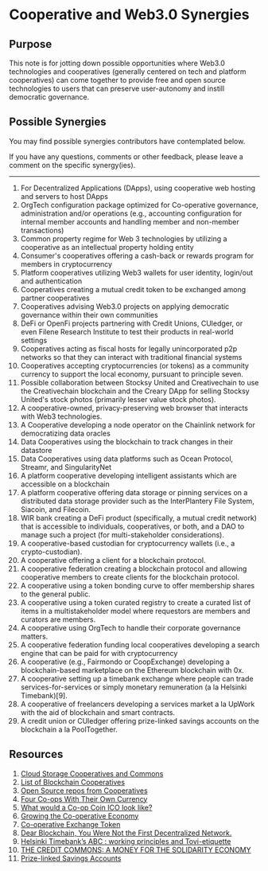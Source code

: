 # Cooperative and Web3.0 Synergies

## Purpose

This note is for jotting down possible opportunities where Web3.0 technologies and cooperatives (generally centered on tech and platform cooperatives) can come together to provide free and open source technologies to users that can preserve user-autonomy and instill democratic governance.

## Possible Synergies

You may find possible synergies contributors have contemplated below. 

If you have any questions, comments or other feedback, please leave a comment on the specific synergy(ies). 



---

1. For Decentralized Applications (DApps), using cooperative web hosting and servers to host DApps
2. OrgTech configuration package optimized for Co-operative governance, administration and/or operations (e.g., accounting configuration for internal member accounts and handling member and non-member transactions)
3. Common property regime for Web 3 technologies by utilizing a cooperative as an intellectual property holding entity
4. Consumer's cooperatives offering a cash-back or rewards program for members in cryptocurrency
5. Platform cooperatives utilizing Web3 wallets for user identity, login/out and authentication 
6. Cooperatives creating a mutual credit token to be exchanged among partner cooperatives
7. Cooperatives advising Web3.0 projects on applying democratic governance within their own communities 
8. DeFi or OpenFi projects partnering with Credit Unions, CUledger, or even Filene Research Institute to test their products in real-world settings
9. Cooperatives acting as fiscal hosts for legally unincorporated p2p networks  so that they can interact with traditional financial systems
10. Cooperatives accepting cryptocurrencies (or tokens) as a community currency to support the local economy, pursuant to principle seven.
11. Possible collaboration between Stocksy United and Creativechain to use the Creativechain blockchain and the Creary DApp for selling Stocksy United's stock photos (primarily lesser value stock photos).
12. A cooperative-owned, privacy-preserving web browser that interacts with Web3 technologies.
13. A Cooperative developing a node operator on the Chainlink network for democratizing data oracles
14. Data Cooperatives using the blockchain to track changes in their datastore
15. Data Cooperatives using data platforms such as Ocean Protocol, Streamr, and SingularityNet
16. A platform cooperative developing intelligent assistants which are accessible on a blockchain
17. A platform cooperative offering data storage or pinning services on a distributed data storage provider such as the InterPlantery File System, Siacoin, and Filecoin.
18. WIR bank creating a DeFi product (specifically, a mutual credit network) that is accessible to individuals, cooperatives, or both, and a DAO to manage such a project (for multi-stakeholder considerations).
19. A cooperative-based custodian for cryptocurrency wallets (i.e., a crypto-custodian).
20. A cooperative offering a client for a blockchain protocol.
21. A cooperative federation creating a blockchain protocol and allowing cooperative members to create clients for the blockchain protocol.
22. A cooperative using a token bonding curve to offer membership shares to the general public.
23. A cooperative using a token curated registry to create a curated list of items in a multistakeholder model where requestors are members and curators are members. 
24. A cooperative using OrgTech to handle their corporate governance matters. 
25. A cooperative federation funding local cooperatives developing a search engine that can be paid for with cryptocurrency
26. A cooperative (e.g., Fairmondo or CoopExchange) developing a blockchain-based marketplace on the Ethereum blockchain with 0x.
27. A cooperative setting up a timebank exchange where people can trade services-for-services or simply monetary remuneration (a la Helsinki Timebank)[9].
28. A cooperative of freelancers developing a services market a la UpWork with the aid of blockchain and smart contracts. 
29. A credit union or CUledger offering prize-linked savings accounts on the blockchain a la PoolTogether. 

## Resources

1. [Cloud Storage Cooperatives and Commons](https://ioo.coop/directory/clouds/)
2. [List of Blockchain Cooperatives](https://docs.ledgerback.coop/resources/directories#blockchain-and-other-web-3-0-cooperatives)
3. [Open Source repos from Cooperatives](https://coophub.io/)
4. [Four Co-ops With Their Own Currency](https://coop.exchange/blog/93cc25d6-a993-11ea-b711-06ceb0bf34bd/four-co-ops-with-their-own-currency)
5. [What would a Co-op Coin ICO look like?](https://open.coop/2018/01/25/co-op-coin-ico-look-like/)
6. [Growing the Co-operative Economy](https://docs.google.com/document/d/1xIo5CHNXO5DruuFP7Ek47O2ETJbQIt8a7ImYs00E740/edit)
7. [Co-operative Exchange Token](https://community.coops.tech/t/co-operative-exchange-token/505)
8. [Dear Blockchain, You Were Not the First Decentralized Network.](https://medium.com/swlh/dear-blockchain-you-were-not-the-first-decentralized-network-65a37b5ed393)
9. [Helsinki Timebank’s ABC : working principles and Tovi-etiquette](https://stadinaikapankki.wordpress.com/in-english/helsinki-timebanks-abc/)
10. [THE CREDIT COMMONS: A MONEY FOR THE SOLIDARITY ECONOMY](http://creditcommons.net/credit-commons.pdf)
11. [Prize-linked Savings Accounts](https://www.thebalance.com/what-are-prize-linked-savings-accounts-4587608)
